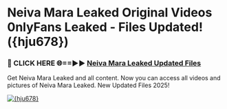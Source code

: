 # Neiva Mara Leaked Original Videos 0nlyFans Leaked - Files Updated! ({hju678})

<h3>🔴 CLICK HERE 🌐==►► <a href="https://tinyurl.com/ms9xzufz" rel="nofollow">Neiva Mara Leaked Updated Files</a></h3>

Get Neiva Mara Leaked and all content. Now you can access all videos and pictures of Neiva Mara Leaked. New Updated Files 2025!

[![{hju678}](https://i.imgur.com/PQ7UWWw.gif)](https://tinyurl.com/ms9xzufz)